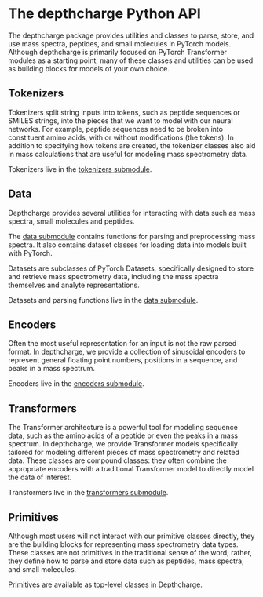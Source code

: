 # The depthcharge Python API

The depthcharge package provides utilities and classes to parse, store, and use mass spectra, peptides, and small molecules in PyTorch models.
Although depthcharge is primarily focused on PyTorch Transformer modules as a starting point, many of these classes and utilities can be used as building blocks for models of your own choice.

## Tokenizers

Tokenizers split string inputs into tokens, such as peptide sequences or SMILES strings, into the pieces that we want to model with our neural networks.
For example, peptide sequences need to be broken into constituent amino acids, with or without modifications (the tokens).
In addition to specifying how tokens are created, the tokenizer classes also aid in mass calculations that are useful for modeling mass spectrometry data.

Tokenizers live in the [tokenizers submodule](tokenizers).

## Data

Depthcharge provides several utilities for interacting with data such as mass spectra, small molecules and peptides.

The [data submodule](datasets) contains functions for parsing and preprocessing mass spectra.
It also contains dataset classes for loading data into models built with PyTorch.

Datasets are subclasses of PyTorch Datasets, specifically designed to store and retrieve mass spectrometry data, including the mass spectra themselves and analyte representations.

Datasets and parsing functions live in the [data submodule](datasets).

## Encoders

Often the most useful representation for an input is not the raw parsed format.
In depthcharge, we provide a collection of sinusoidal encoders to represent general floating point numbers, positions in a sequence, and peaks in a mass spectrum.

Encoders live in the [encoders submodule](encoders).

## Transformers

The Transformer architecture is a powerful tool for modeling sequence data, such as the amino acids of a peptide or even the peaks in a mass spectrum.
In depthcharge, we provide Transformer models specifically tailored for modeling different pieces of mass spectrometry and related data.
These classes are compound classes: they often combine the appropriate encoders with a traditional Transformer model to directly model the data of interest.

Transformers live in the [transformers submodule](transformers).

## Primitives

Although most users will not interact with our primitive classes directly, they are the building blocks for representing mass spectrometry data types.
These classes are not primitives in the traditional sense of the word; rather, they define how to parse and store data such as peptides, mass spectra, and small molecules.

[Primitives](primitives) are available as top-level classes in Depthcharge.
